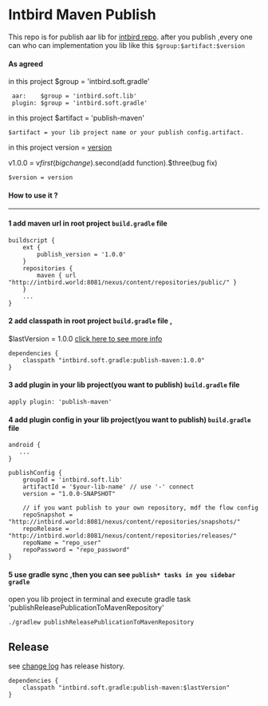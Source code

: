 Intbird Maven Publish
========

This repo is for publish aar lib for  [intbird repo](http://intbird.world:8081/nexus/content/repositories/releases/).
after you publish ,every one can who can implementation you lib like this  `$group:$artifact:$version` 

#### As agreed 

in this project $group = 'intbird.soft.gradle'
```
 aar:    $group = 'intbird.soft.lib'   
 plugin: $group = 'intbird.soft.gradle'
```

in this project $artifact = 'publish-maven'
```
$artifact = your lib project name or your publish config.artifact.  
```

in this project version = [version](CHANGELOG.md)

v1.0.0 =  v$first(big change).$second(add function).$three(bug fix)
```
$version = version
```

#### How to use it ? 

--------
#### 1 add maven url in root project `build.gradle` file
```
buildscript {
    ext {
        publish_version = '1.0.0'
    }
    repositories {
        maven { url "http://intbird.world:8081/nexus/content/repositories/public/" }
    }
    ...
}
```



#### 2 add classpath in root project `build.gradle` file ,
$lastVersion = 1.0.0 [click here to see more info](CHANGELOG.md)  

```
dependencies {
    classpath "intbird.soft.gradle:publish-maven:1.0.0"
}
```


#### 3 add plugin in your lib project(you want to publish) `build.gradle` file
```
apply plugin: 'publish-maven'
```

#### 4 add plugin config in your lib project(you want to publish) `build.gradle` file
```
android {
   ...
}

publishConfig {
    groupId = 'intbird.soft.lib'
    artifactId = '$your-lib-name' // use '-' connect
    version = "1.0.0-SNAPSHOT"
        
    // if you want publish to your own repository, mdf the flow config
    repoSnapshot = "http://intbird.world:8081/nexus/content/repositories/snapshots/"
    repoRelease = "http://intbird.world:8081/nexus/content/repositories/releases/"
    repoName = "repo_user"
    repoPassword = "repo_password"
}
```

#### 5 use gradle sync ,then you can see `publish* tasks in you sidebar gradle`
open you lib project in terminal and execute gradle task 'publishReleasePublicationToMavenRepository'
```
./gradlew publishReleasePublicationToMavenRepository

```

Release
--------
see [change log](CHANGELOG.md) has release history.

```
dependencies {
    classpath "intbird.soft.gradle:publish-maven:$lastVersion"
}
```